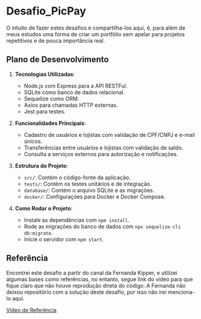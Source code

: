 # Desafio_PicPay

O intuito de fazer estes desafios e compartilha-los aqui, é, para além de meus estudos uma forma de criar um portfólio sem apelar para projetos repetitivos e de pouca importância real.

## Plano de Desenvolvimento

1. **Tecnologias Utilizadas**:
   - Node.js com Express para a API RESTFul.
   - SQLite como banco de dados relacional.
   - Sequelize como ORM.
   - Axios para chamadas HTTP externas.
   - Jest para testes.

2. **Funcionalidades Principais**:
   - Cadastro de usuários e lojistas com validação de CPF/CNPJ e e-mail únicos.
   - Transferências entre usuários e lojistas com validação de saldo.
   - Consulta a serviços externos para autorização e notificações.

3. **Estrutura do Projeto**:
   - `src/`: Contém o código-fonte da aplicação.
   - `tests/`: Contém os testes unitários e de integração.
   - `database/`: Contém o arquivo SQLite e as migrações.
   - `docker/`: Configurações para Docker e Docker Compose.

4. **Como Rodar o Projeto**:
   - Instale as dependências com `npm install`.
   - Rode as migrações do banco de dados com `npx sequelize-cli db:migrate`.
   - Inicie o servidor com `npm start`.

## Referência

Encontrei este desafio a partir do canal da Fernanda Kipper, e utilizei algumas bases como referências, no entanto, segue link do vídeo para que fique claro que não houve reprodução direta do código. A Fernanda não deixou repositório com a solução deste desafio, por isso não irei menciona-lo aqui.

[Vídeo de Referência](https://www.youtube.com/watch?v=QXunBiLq2SM&t=55s)
